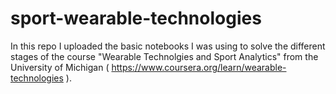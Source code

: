 # sport-wearable-technologies
In this repo I uploaded the basic notebooks I was using to solve the different stages of the course "Wearable Technolgies and Sport Analytics" from the University of Michigan ( https://www.coursera.org/learn/wearable-technologies ). 

